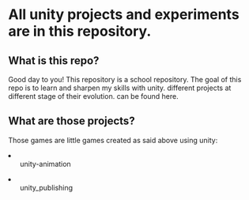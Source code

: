 # All unity projects and experiments are in this repository.

## What is this repo?

<p>Good day to you! This repository is a school repository. The goal of this repo is to learn and sharpen my skills with unity.
different projects at different stage of their evolution. can be found here.</p>

## What are those projects?

<p>Those games are little games created as said above using unity:
<li><ul>unity-animation</ul></li>
<li><ul>unity_publishing</ul></li>
</p>
